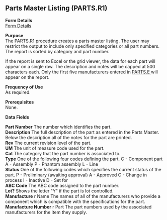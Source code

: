 ##  Parts Master Listing (PARTS.R1)

<PageHeader />

**Form Details**  
[ Form Details ](PARTS-R1-1/README.md)   

**Purpose**  
The PARTS.R1 procedure creates a parts master listing. The user may restrict
the output to include only specified categories or all part numbers. The
report is sorted by category and part number.  
  
If the report is sent to Excel or the grid viewer, the data for each part will appear on a single row. The description and notes will be capped at 500 characters each. Only the first five manufacturers entered in [ PARTS.E ](../../ENG-ENTRY/PARTS-E) will appear on the report. 

**Frequency of Use**  
As required.

**Prerequisites**  
None.

**Data Fields**

**Part Number** The number which identifies the part.  
**Description** The full description of the part as entered in the Parts
Master. Below the description all of the notes for the part are printed.  
**Rev** The current revision level of the part.  
**UM** The unit of measure code used for the part.  
**Cat** The category that the part number is associated to.  
**Type** One of the following four codes defining the part. C - Component part
A - Assembly P - Phantom assembly L - Line  
**Status** One of the following codes which specifies the current status of
the part. P - Preliminary (awaiting approval) A - Approved C - Change in
process I - Inactive D - Set for  
**ABC Code** The ABC code assigned to the part number.  
**Lot?** Shows the letter "Y" if the part is lot controlled.  
**Manufacture** r Name The names of all of the manufacturers who provide a
component which is compatible with the specifications for the part.  
**Manufacture Number** r Part The part numbers used by the associated
manufacturers for the item they supply.  
  
<badge text= "Version 8.10.57" vertical="middle" />

<PageFooter />